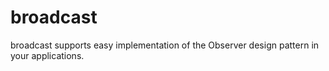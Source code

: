 # broadcast
broadcast supports easy implementation of the Observer design pattern in your applications.
